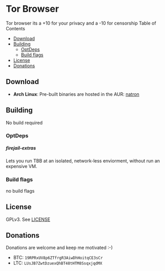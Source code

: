 # Tor Browser

Tor browser its a +10 for your privacy and a -10 for censorship
Table of Contents
* [Download](#download)
* [Building](#building)
    * [OptDeps](#OptDeps)
    * [Build flags](#build-flags)
* [License](#license)
* [Donations](#donations)



## Download
* **Arch Linux**:
Pre-built binaries are hosted in the AUR: [natron](https://aur.archlinux.org/packages/tor-browser-bin/)

## Building

No build required


### OptDeps

##### firejail-extras
Lets you run TBB at an isolated, network-less enviorment, without run an expensive VM.


### Build flags
no build flags


## License
GPLv3. See [LICENSE](LICENSE)

## Donations
Donations are welcome and keep me motivated :-)
* BTC: `19RPRxUV8p6ZTfrgR3AiwDhHoitqCE3sCr`
* LTC: `LUsJB7ZwtDzuexQhBT48tHTM8SsqxjqdMX`
